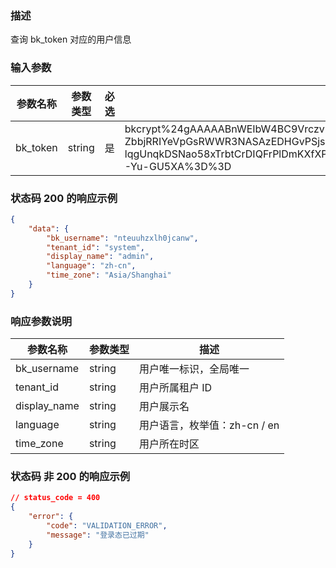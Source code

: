 ### 描述

查询 bk_token 对应的用户信息

### 输入参数

| 参数名称 | 参数类型 | 必选 | 描述                                                         |
| -------- | -------- | ---- | ------------------------------------------------------------ |
| bk_token | string   | 是   | bkcrypt%24gAAAAABnWEIbW4BC9VrczvN5pE-ga9fjq0JvT-ZbbjRRIYeVpGsRWWR3NASAzEDHGvPSjshkK-lqgUnqkDSNao58xTrbtCrDIQFrPlDmKXfXPvu2aLOVGz1mrzftygyAEHQ0G1HFXEexfn3CjkwedW5j2-Yu-GU5XA%3D%3D |


### 状态码 200 的响应示例

```json
{
    "data": {
        "bk_username": "nteuuhzxlh0jcanw",
        "tenant_id": "system",
        "display_name": "admin",
        "language": "zh-cn",
        "time_zone": "Asia/Shanghai"
    }
}

```

### 响应参数说明

| 参数名称     | 参数类型 | 描述                         |
| ------------ | -------- | ---------------------------- |
| bk_username  | string   | 用户唯一标识，全局唯一       |
| tenant_id    | string   | 用户所属租户 ID              |
| display_name | string   | 用户展示名                   |
| language     | string   | 用户语言，枚举值：zh-cn / en |
| time_zone    | string   | 用户所在时区                 |

### 状态码 非 200 的响应示例

```json
// status_code = 400
{
    "error": {
        "code": "VALIDATION_ERROR",
        "message": "登录态已过期"
    }
}
```
